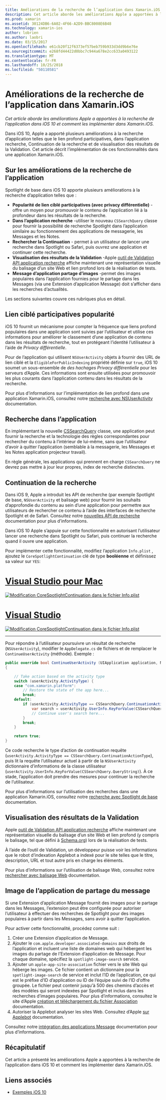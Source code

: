 ```yaml
---
title: Améliorations de la recherche de l’application dans Xamarin.iOS
description: Cet article aborde les améliorations Apple a apportées à la recherche de l’application dans iOS 10 et comment les implémenter dans Xamarin.iOS.
ms.prod: xamarin
ms.assetid: 30124DB6-6A02-4F66-A2D9-BBC8008E6B48
ms.technology: xamarin-ios
author: lobrien
ms.author: laobri
ms.date: 03/15/2017
ms.openlocfilehash: e61cb20f12f6373ef57beb759b933d3dd9b6e76e
ms.sourcegitcommit: e268fd44422d0bbc7c944a678e2cc633a0493122
ms.translationtype: MT
ms.contentlocale: fr-FR
ms.lasthandoff: 10/25/2018
ms.locfileid: "50110581"
---
```

# <a name="app-search-enhancements-in-xamarinios"></a>Améliorations de la recherche de l’application dans Xamarin.iOS

_Cet article aborde les améliorations Apple a apportées à la recherche de l’application dans iOS 10 et comment les implémenter dans Xamarin.iOS._

Dans iOS 10, Apple a apporté plusieurs améliorations à la recherche d’application telles que le lien profond participatives, dans l’application recherche, Continuation de la recherche et de visualisation des résultats de la Validation. Cet article décrit l’implémentation de ces fonctionnalités dans une application Xamarin.iOS.

## <a name="about-app-search-enhancements"></a>Sur les améliorations de la recherche de l’application

Spotlight de base dans iOS 10 apporte plusieurs améliorations à la recherche d’application telles que :

- **Popularité de lien ciblé participatives (avec privacy différentielle)** -offre un moyen pour promouvoir le contenu de l’application lié à la profondeur dans les résultats de la recherche.
- **Dans l’application recherche** -utiliser le nouveau `CSSearchQuery` classe pour fournir la possibilité de recherche Spotlight dans l’application similaire au fonctionnement des applications de messagerie, les Messages et les Notes.
- **Rechercher la Continuation** - permet à un utilisateur de lancer une recherche dans Spotlight ou Safari, puis ouvrez une application et continuer cette recherche.
- **Visualisation des résultats de la Validation** -Apple [outil de Validation API application recherche](https://search.developer.apple.com/appsearch-validation-tool) affiche maintenant une représentation visuelle du balisage d’un site Web et lien profond lors de la réalisation de tests.
- **Message d’application partage d’images** -permet des images populaires dans l’application fournies pour le partage dans les Messages (via une Extension d’application Message) doit s’afficher dans les recherches d’actualités.

Les sections suivantes couvre ces rubriques plus en détail.

## <a name="crowdsourced-deep-link-popularity"></a>Lien ciblé participatives popularité

iOS 10 fournit un mécanisme pour compter la fréquence que liens profond populaires dans une application sont suivies par l’utilisateur et utilise ces informations pour améliorer le classement d’une application de contenu dans les résultats de recherche, tout en protégeant l’identité l’utilisateur à l’aide de  *Privacy différentielle*.

Pour de l’application qui utilisent `NSUserActivity` objets à fournir des URL de lien ciblé et la `EligibleForPublicIndexing` propriété définie sur `true`, iOS 10 soumet un sous-ensemble de *des hachages Privacy différentielle* pour les serveurs d’Apple. Ces informations sont ensuite utilisées pour promouvoir les plus courants dans l’application contenu dans les résultats de la recherche.

Pour plus d’informations sur l’implémentation de lien profond dans une application Xamarin.iOS, consultez notre [recherche avec NSUserActivity](~/ios/platform/search/nsuseractivity.md) documentation.

## <a name="in-app-searching"></a>Recherche dans l’application

En implémentant la nouvelle [CSSearchQuery](https://developer.apple.com/reference/corespotlight/cssearchquery) classe, une application peut fournir la recherche et la technologie des règles correspondantes pour rechercher du contenu à l’intérieur de lui-même, sans que l’utilisateur d’avoir à quitter l’application (semblable à la messagerie, les Messages et les Notes application projecteur travail).

En règle générale, les applications qui prennent en charge `CSSearchQuery` ne devrez pas mettre à jour leur propres, index de recherche distinctes. 

## <a name="search-continuation"></a>Continuation de la recherche

Dans iOS 9, Apple a introduit les API de recherche (par exemple Spotlight de base, `NSUserActivity` et balisage web) pour fournir les souhaits d’approfondie du contenu au sein d’une application pour permettre aux utilisateurs de rechercher ce contenu à l’aide des interfaces de recherche Spotlight et de Safari. Consultez notre [nouvelles API de recherche](~/ios/platform/search/index.md) documentation pour plus d’informations.

Dans iOS 10 Apple s’appuie sur cette fonctionnalité en autorisant l’utilisateur lancer une recherche dans Spotlight ou Safari, puis continuer la recherche quand il ouvre une application. 

Pour implémenter cette fonctionnalité, modifiez l’application `Info.plist` , ajoutez le `CoreSpotlightContinuation` clé de type **booléenne** et définissez sa valeur sur `YES`:

# <a name="visual-studio-for-mactabmacos"></a>[Visual Studio pour Mac](#tab/macos)

[![](app-search-enhancements-images/search01.png "Modification CoreSpotlightContinuation dans le fichier Info.plist")](app-search-enhancements-images/search01.png#lightbox)

# <a name="visual-studiotabwindows"></a>[Visual Studio](#tab/windows)

[![](app-search-enhancements-images/searchw01.png "Modification CoreSpotlightContinuation dans le fichier Info.plist")](app-search-enhancements-images/search01.png#lightbox)

-----

Pour répondre à l’utilisateur poursuivre un résultat de recherche (`NSUserActivity`), modifier le `AppDelegate.cs` de fichiers et de remplacer le `ContinueUserActivity` (méthode). Exemple :

```csharp
public override bool ContinueUserActivity (UIApplication application, NSUserActivity userActivity, UIApplicationRestorationHandler completionHandler)
{

    // Take action based on the activity type
    switch (userActivity.ActivityType) {
    case "com.xamarin.platform":
        // Restore the state of the app here...
        break;
    default:
        if (userActivity.ActivityType == CSSearchQuery.ContinuationActionType) {
            var search = userActivity.UserInfo.KeyForValue(CSSearchQuery.QueryString);
            // Continue user's search here...
        }
        break;
    }

    return true;
}
```

Ce code recherche le type d’action de continuation requête (`userActivity.ActivityType == CSSearchQuery.ContinuationActionType`), puis lit la requête l’utilisateur actuel à partir de la `NSUserActivity` dictionnaire d’informations de la classe utilisateur (`userActivity.UserInfo.KeyForValue(CSSearchQuery.QueryString)`). À ce stade, l’application doit prendre des mesures pour continuer la recherche de l’utilisateur.

Pour plus d’informations sur l’utilisation des recherches dans une application Xamarin.iOS, consultez notre [recherche avec Spotlight de base](~/ios/platform/search/corespotlight.md) documentation.

## <a name="visualization-of-validation-results"></a>Visualisation des résultats de la Validation

Apple [outil de Validation API application recherche](https://search.developer.apple.com/appsearch-validation-tool) affiche maintenant une représentation visuelle du balisage d’un site Web et lien profond (y compris le balisage, tel que défini à [Schema.org](http://schema.org/)) lors de la réalisation de tests.

À l’aide de l’outil de Validation, un développeur puisse voir les informations que le robot d’indexation Applebot a indexé pour le site telles que le titre, description, URL et tout autre pris en charge les éléments.

Pour plus d’informations sur l’utilisation de balisage Web, consultez notre [rechercher avec balisage Web](~/ios/platform/search/web-markup.md) documentation.

## <a name="message-app-image-sharing"></a>Image de l’application de partage du message

Si une Extension d’application Message fournit des images pour le partage dans les Messages, l’extension peut être configurée pour autoriser l’utilisateur à effectuer des recherches de Spotlight pour des images populaires à partir dans les Messages, sans avoir à quitter l’application.

Pour activer cette fonctionnalité, procédez comme suit :

1. Créer une Extension d’application de Message.
2. Ajouter le `com.apple.developer.associated-domains` aux droits de l’application et incluent une liste de domaines web qui hébergent les images du partage de l’Extension d’application de Message. Pour chaque domaine, spécifiez la `spotlight-image-search` service.
3. Ajouter un `apple-app-site-association` fichier vers le site Web qui héberge les images. Ce fichier contient un dictionnaire pour la `spotlight-image-search` de service et inclut l’ID de l’application, ce qui est le préfixe d’ID d’application ou ID de l’équipe suivi de l’ID d’offre groupée. Le fichier peut contenir jusqu'à 500 des chemins d’accès et des modèles qui seront indexées par Spotlight et inclus dans les recherches d’images populaires. Pour plus d’informations, consultez le site d’Apple [création et téléchargement du fichier Association](https://developer.apple.com/library/prerelease/content/documentation/General/Conceptual/AppSearch/UniversalLinks.html#//apple_ref/doc/uid/TP40016308-CH12-SW4) documentation.
4. Autoriser la Applebot analyser les sites Web. Consultez d’Apple [sur Applebot](https://support.apple.com/HT204683) documentation.

Consultez notre [intégration des applications Message](~/ios/platform/message-app-integration/index.md) documentation pour plus d’informations.

## <a name="summary"></a>Récapitulatif

Cet article a présenté les améliorations Apple a apportées à la recherche de l’application dans iOS 10 et comment les implémenter dans Xamarin.iOS.



## <a name="related-links"></a>Liens associés

- [Exemples iOS 10](https://developer.xamarin.com/samples/ios/iOS10/)
